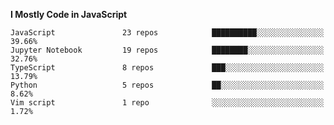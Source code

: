 <!--START_SECTION:waka-->
**I Mostly Code in JavaScript** 

```text
JavaScript               23 repos            ██████████░░░░░░░░░░░░░░░   39.66% 
Jupyter Notebook         19 repos            ████████░░░░░░░░░░░░░░░░░   32.76% 
TypeScript               8 repos             ███░░░░░░░░░░░░░░░░░░░░░░   13.79% 
Python                   5 repos             ██░░░░░░░░░░░░░░░░░░░░░░░   8.62% 
Vim script               1 repo              ░░░░░░░░░░░░░░░░░░░░░░░░░   1.72%

```



<!--END_SECTION:waka-->

<!--
**poboisvert/poboisvert** is a ✨ _special_ ✨ repository because its `README.md` (this file) appears on your GitHub profile.

Here are some ideas to get you started:

- 🔭 I’m currently working on ...
- 🌱 I’m currently learning ...
- 👯 I’m looking to collaborate on ...
- 🤔 I’m looking for help with ...
- 💬 Ask me about ...
- 📫 How to reach me: ...
- 😄 Pronouns: ...
- ⚡ Fun fact: ...
-->
